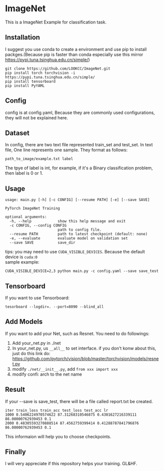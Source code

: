 # ImageNet 
This is a ImageNet Example for classification task.

## Installation
I suggest you use conda to create a environment and use pip to install packges.(Because pip is faster than conda especially use this mirror https://pypi.tuna.tsinghua.edu.cn/simple/)
```
git clone https://github.com/LOOKCC/ImageNet.git
pip install torch torchvision -i https://pypi.tuna.tsinghua.edu.cn/simple/
pip install tensorboard
pip install PyYAML
```

## Config
config is at config.yaml, Because they are commonly used configurations, they will not be explained here.

## Dataset
In config, there are two text file represented train_set and test_set.
In text file, One line represents one sample. They format as follows:
```
path_to_image/example.txt label
``` 
The tpye of label is int, for example, if it's a Binary classification problem, then label is 0 or 1.

## Usage
```
usage: main.py [-h] [-c CONFIG] [--resume PATH] [-e] [--save SAVE]

PyTorch ImageNet Training

optional arguments:
  -h, --help            show this help message and exit
  -c CONFIG, --config CONFIG
                        path to config file.
  --resume PATH         path to latest checkpoint (default: none)
  -e, --evaluate        evaluate model on validation set
  --save SAVE           save_dir
```
tips: you may need to use `CUDA_VISIBLE_DEVICES`. Because the default device is `cuda:0`  
sample example:
```
CUDA_VISIBLE_DEVICE=2,3 python main.py -c config.yaml --save save_test
```

## Tensorboard
If you want to use Tensorboard:
```
tesorboard --logdir=. --port=8090 --blind_all
```

## Add Models
If you want to add your Net, such as Resnet. You need to do followings:  
1. Add your_net.py in ./net
2. In your_net.py, us `__all__`  to set interface. if you don't konw about this, just do this link do: https://github.com/pytorch/vision/blob/master/torchvision/models/resnet.py
3. modify `./net/__init__.py`, add `from xxx import xxx`
4. modify confi: arch to the net name

## Result
If your --save is save_test, there will be a file called report.txt be created. 
```
iter train_loss train_acc test_loss test_acc lr
1000 0.5406224970574622 87.31268310546875 0.4301627216339111 86.00000762939453 0.1
2000 0.48305593270888514 87.4562759399414 0.41288787841796876 86.00000762939453 0.1
```
This informaion will help you to choose checkpoints.

## Finally
I will very appreciate if this repository helps your training. GL&HF.
